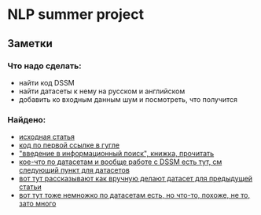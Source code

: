 # NLP summer project

## Заметки

### Что надо сделать:
- найти код DSSM
- найти датасеты к нему на русском и английском
- добавить ко входным данным шум и посмотреть, что получится

### Найдено:
- [исходная статья](https://www.microsoft.com/en-us/research/wp-content/uploads/2016/02/cikm2013_DSSM_fullversion.pdf "исходная статья")
- [код по первой ссылке в гугле](https://github.com/liaha/dssm "код по первой ссылке в гугле")
- ["введение в информационный поиск", книжка, прочитать](https://www.ozon.ru/context/detail/id/5497130/ "озон")
- [кое-что по датасетам и вообще работе с DSSM есть тут, см следующий пункт для датасетов](https://cntk.ai/pythondocs/CNTK_303_Deep_Structured_Semantic_Modeling_with_LSTM_Networks.html)
- [вот тут рассказывают как вручную делают датасет для предыдущей статьи](https://cntk.ai/pythondocs/CNTK_202_Language_Understanding.html)
- [вот тут тоже немножко по датасетам есть, но что-то, похоже, не то, зато много](https://github.com/brmson/dataset-sts)
